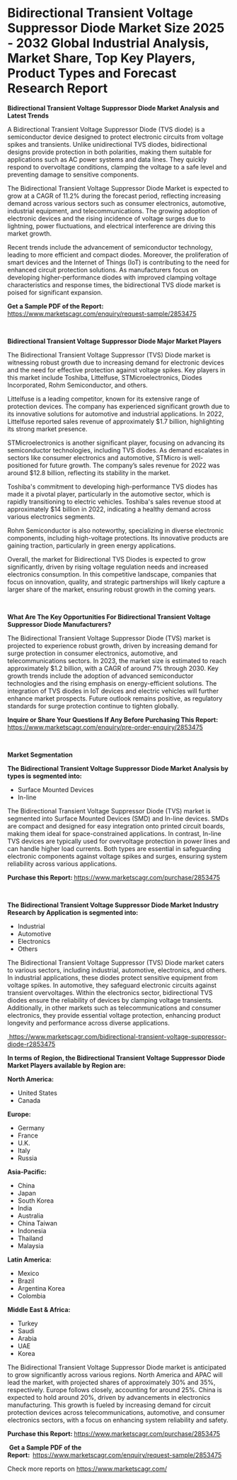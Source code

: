 <p><h1>Bidirectional Transient Voltage Suppressor Diode Market Size 2025 - 2032 Global Industrial Analysis, Market Share, Top Key Players, Product Types and Forecast Research Report</h1></p><p><strong>Bidirectional Transient Voltage Suppressor Diode Market Analysis and Latest Trends</strong></p>
<p><p>A Bidirectional Transient Voltage Suppressor Diode (TVS diode) is a semiconductor device designed to protect electronic circuits from voltage spikes and transients. Unlike unidirectional TVS diodes, bidirectional designs provide protection in both polarities, making them suitable for applications such as AC power systems and data lines. They quickly respond to overvoltage conditions, clamping the voltage to a safe level and preventing damage to sensitive components.</p><p>The Bidirectional Transient Voltage Suppressor Diode Market is expected to grow at a CAGR of 11.2% during the forecast period, reflecting increasing demand across various sectors such as consumer electronics, automotive, industrial equipment, and telecommunications. The growing adoption of electronic devices and the rising incidence of voltage surges due to lightning, power fluctuations, and electrical interference are driving this market growth. </p><p>Recent trends include the advancement of semiconductor technology, leading to more efficient and compact diodes. Moreover, the proliferation of smart devices and the Internet of Things (IoT) is contributing to the need for enhanced circuit protection solutions. As manufacturers focus on developing higher-performance diodes with improved clamping voltage characteristics and response times, the bidirectional TVS diode market is poised for significant expansion.</p></p>
<p><strong>Get a Sample PDF of the Report:&nbsp;</strong> <a href="https://www.marketscagr.com/enquiry/request-sample/2853475?utm_campaign=2942&utm_medium=2&utm_source=Github&utm_content=ia&utm_term=12032025&utm_id=bidirectional-transient-voltage-suppressor-diode">https://www.marketscagr.com/enquiry/request-sample/2853475</a></p>
<p>&nbsp;</p>
<p><strong>Bidirectional Transient Voltage Suppressor Diode Major Market Players</strong></p>
<p><p>The Bidirectional Transient Voltage Suppressor (TVS) Diode market is witnessing robust growth due to increasing demand for electronic devices and the need for effective protection against voltage spikes. Key players in this market include Toshiba, Littelfuse, STMicroelectronics, Diodes Incorporated, Rohm Semiconductor, and others.</p><p>Littelfuse is a leading competitor, known for its extensive range of protection devices. The company has experienced significant growth due to its innovative solutions for automotive and industrial applications. In 2022, Littelfuse reported sales revenue of approximately $1.7 billion, highlighting its strong market presence.</p><p>STMicroelectronics is another significant player, focusing on advancing its semiconductor technologies, including TVS diodes. As demand escalates in sectors like consumer electronics and automotive, STMicro is well-positioned for future growth. The company’s sales revenue for 2022 was around $12.8 billion, reflecting its stability in the market.</p><p>Toshiba's commitment to developing high-performance TVS diodes has made it a pivotal player, particularly in the automotive sector, which is rapidly transitioning to electric vehicles. Toshiba's sales revenue stood at approximately $14 billion in 2022, indicating a healthy demand across various electronics segments.</p><p>Rohm Semiconductor is also noteworthy, specializing in diverse electronic components, including high-voltage protections. Its innovative products are gaining traction, particularly in green energy applications.</p><p>Overall, the market for Bidirectional TVS Diodes is expected to grow significantly, driven by rising voltage regulation needs and increased electronics consumption. In this competitive landscape, companies that focus on innovation, quality, and strategic partnerships will likely capture a larger share of the market, ensuring robust growth in the coming years.</p></p>
<p>&nbsp;</p>
<p><strong>What Are The Key Opportunities For Bidirectional Transient Voltage Suppressor Diode Manufacturers?</strong></p>
<p><p>The Bidirectional Transient Voltage Suppressor Diode (TVS) market is projected to experience robust growth, driven by increasing demand for surge protection in consumer electronics, automotive, and telecommunications sectors. In 2023, the market size is estimated to reach approximately $1.2 billion, with a CAGR of around 7% through 2030. Key growth trends include the adoption of advanced semiconductor technologies and the rising emphasis on energy-efficient solutions. The integration of TVS diodes in IoT devices and electric vehicles will further enhance market prospects. Future outlook remains positive, as regulatory standards for surge protection continue to tighten globally.</p></p>
<p><strong>Inquire or Share Your Questions If Any Before Purchasing This Report:</strong> <a href="https://www.marketscagr.com/enquiry/pre-order-enquiry/2853475?utm_campaign=2942&utm_medium=2&utm_source=Github&utm_content=ia&utm_term=12032025&utm_id=bidirectional-transient-voltage-suppressor-diode">https://www.marketscagr.com/enquiry/pre-order-enquiry/2853475</a></p>
<p>&nbsp;</p>
<p><strong>Market Segmentation</strong></p>
<p><strong>The Bidirectional Transient Voltage Suppressor Diode Market Analysis by types is segmented into:</strong></p>
<p><ul><li>Surface Mounted Devices</li><li>In-line</li></ul></p>
<p><p>The Bidirectional Transient Voltage Suppressor Diode (TVS) market is segmented into Surface Mounted Devices (SMD) and In-line devices. SMDs are compact and designed for easy integration onto printed circuit boards, making them ideal for space-constrained applications. In contrast, In-line TVS devices are typically used for overvoltage protection in power lines and can handle higher load currents. Both types are essential in safeguarding electronic components against voltage spikes and surges, ensuring system reliability across various applications.</p></p>
<p><strong>Purchase this Report:&nbsp;</strong><a href="https://www.marketscagr.com/purchase/2853475?utm_campaign=2942&utm_medium=2&utm_source=Github&utm_content=ia&utm_term=12032025&utm_id=bidirectional-transient-voltage-suppressor-diode">https://www.marketscagr.com/purchase/2853475</a></p>
<p>&nbsp;</p>
<p><strong>The Bidirectional Transient Voltage Suppressor Diode Market Industry Research by Application is segmented into:</strong></p>
<p><ul><li>Industrial</li><li>Automotive</li><li>Electronics</li><li>Others</li></ul></p>
<p><p>The Bidirectional Transient Voltage Suppressor (TVS) Diode market caters to various sectors, including industrial, automotive, electronics, and others. In industrial applications, these diodes protect sensitive equipment from voltage spikes. In automotive, they safeguard electronic circuits against transient overvoltages. Within the electronics sector, bidirectional TVS diodes ensure the reliability of devices by clamping voltage transients. Additionally, in other markets such as telecommunications and consumer electronics, they provide essential voltage protection, enhancing product longevity and performance across diverse applications.</p></p>
<p><a href="https://www.marketscagr.com/bidirectional-transient-voltage-suppressor-diode-r2853475?utm_campaign=2942&utm_medium=2&utm_source=Github&utm_content=ia&utm_term=12032025&utm_id=bidirectional-transient-voltage-suppressor-diode">&nbsp;https://www.marketscagr.com/bidirectional-transient-voltage-suppressor-diode-r2853475</a></p>
<p><strong>In terms of Region, the Bidirectional Transient Voltage Suppressor Diode Market Players available by Region are:</strong></p>
<p>
    <p> <strong> North America: </strong>
        <ul>
            <li>United States</li>
            <li>Canada</li>
        </ul>
        </p> 
    <p> <strong> Europe: </strong>
        <ul>
            <li>Germany</li>
            <li>France</li>
            <li>U.K.</li>
            <li>Italy</li>
            <li>Russia</li>
        </ul>
        </p> 
    <p> <strong> Asia-Pacific: </strong>
        <ul>
            <li>China</li>
            <li>Japan</li>
            <li>South Korea</li>
            <li>India</li>
            <li>Australia</li>
            <li>China Taiwan</li>
            <li>Indonesia</li>
            <li>Thailand</li>
            <li>Malaysia</li>
        </ul>
        </p> 
    <p> <strong> Latin America: </strong>
        <ul>
            <li>Mexico</li>
            <li>Brazil</li>
            <li>Argentina Korea</li>
            <li>Colombia</li>
        </ul>
        </p> 
    <p> <strong> Middle East & Africa: </strong>
        <ul>
            <li>Turkey</li>
            <li>Saudi</li>
            <li>Arabia</li>
            <li>UAE</li>
            <li>Korea</li>
        </ul>
    </p>
    </p>
<p><p>The Bidirectional Transient Voltage Suppressor Diode market is anticipated to grow significantly across various regions. North America and APAC will lead the market, with projected shares of approximately 30% and 35%, respectively. Europe follows closely, accounting for around 25%. China is expected to hold around 20%, driven by advancements in electronics manufacturing. This growth is fueled by increasing demand for circuit protection devices across telecommunications, automotive, and consumer electronics sectors, with a focus on enhancing system reliability and safety.</p></p>
<p><strong>Purchase this Report: </strong><a href="https://www.marketscagr.com/purchase/2853475?utm_campaign=2942&utm_medium=2&utm_source=Github&utm_content=ia&utm_term=12032025&utm_id=bidirectional-transient-voltage-suppressor-diode">https://www.marketscagr.com/purchase/2853475</a></p>
<p>&nbsp;<strong>Get a Sample PDF of the Report:&nbsp;&nbsp;</strong><a href="https://www.marketscagr.com/enquiry/request-sample/2853475?utm_campaign=2942&utm_medium=2&utm_source=Github&utm_content=ia&utm_term=12032025&utm_id=bidirectional-transient-voltage-suppressor-diode">https://www.marketscagr.com/enquiry/request-sample/2853475</a></p>
<p><strong></strong></p>
<p>Check more reports on <a href="https://www.marketscagr.com/?utm_campaign=2942&utm_medium=2&utm_source=Github&utm_content=ia&utm_term=12032025&utm_id=bidirectional-transient-voltage-suppressor-diode">https://www.marketscagr.com/</a></p>